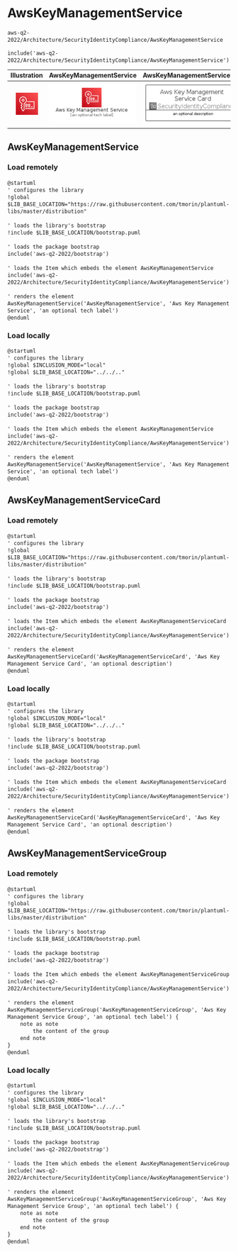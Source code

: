 # AwsKeyManagementService


```text
aws-q2-2022/Architecture/SecurityIdentityCompliance/AwsKeyManagementService
```

```text
include('aws-q2-2022/Architecture/SecurityIdentityCompliance/AwsKeyManagementService')
```



| Illustration | AwsKeyManagementService | AwsKeyManagementServiceCard | AwsKeyManagementServiceGroup |
| :---: | :---: | :---: | :---: |
| ![illustration for Illustration](../../../aws-q2-2022/Architecture/SecurityIdentityCompliance/AwsKeyManagementService.png) | ![illustration for AwsKeyManagementService](../../../aws-q2-2022/Architecture/SecurityIdentityCompliance/AwsKeyManagementService.Local.png) | ![illustration for AwsKeyManagementServiceCard](../../../aws-q2-2022/Architecture/SecurityIdentityCompliance/AwsKeyManagementServiceCard.Local.png) | ![illustration for AwsKeyManagementServiceGroup](../../../aws-q2-2022/Architecture/SecurityIdentityCompliance/AwsKeyManagementServiceGroup.Local.png) |




## AwsKeyManagementService

### Load remotely
```plantuml
@startuml
' configures the library
!global $LIB_BASE_LOCATION="https://raw.githubusercontent.com/tmorin/plantuml-libs/master/distribution"

' loads the library's bootstrap
!include $LIB_BASE_LOCATION/bootstrap.puml

' loads the package bootstrap
include('aws-q2-2022/bootstrap')

' loads the Item which embeds the element AwsKeyManagementService
include('aws-q2-2022/Architecture/SecurityIdentityCompliance/AwsKeyManagementService')

' renders the element
AwsKeyManagementService('AwsKeyManagementService', 'Aws Key Management Service', 'an optional tech label')
@enduml
```

### Load locally
```plantuml
@startuml
' configures the library
!global $INCLUSION_MODE="local"
!global $LIB_BASE_LOCATION="../../.."

' loads the library's bootstrap
!include $LIB_BASE_LOCATION/bootstrap.puml

' loads the package bootstrap
include('aws-q2-2022/bootstrap')

' loads the Item which embeds the element AwsKeyManagementService
include('aws-q2-2022/Architecture/SecurityIdentityCompliance/AwsKeyManagementService')

' renders the element
AwsKeyManagementService('AwsKeyManagementService', 'Aws Key Management Service', 'an optional tech label')
@enduml
```

## AwsKeyManagementServiceCard

### Load remotely
```plantuml
@startuml
' configures the library
!global $LIB_BASE_LOCATION="https://raw.githubusercontent.com/tmorin/plantuml-libs/master/distribution"

' loads the library's bootstrap
!include $LIB_BASE_LOCATION/bootstrap.puml

' loads the package bootstrap
include('aws-q2-2022/bootstrap')

' loads the Item which embeds the element AwsKeyManagementServiceCard
include('aws-q2-2022/Architecture/SecurityIdentityCompliance/AwsKeyManagementService')

' renders the element
AwsKeyManagementServiceCard('AwsKeyManagementServiceCard', 'Aws Key Management Service Card', 'an optional description')
@enduml
```

### Load locally
```plantuml
@startuml
' configures the library
!global $INCLUSION_MODE="local"
!global $LIB_BASE_LOCATION="../../.."

' loads the library's bootstrap
!include $LIB_BASE_LOCATION/bootstrap.puml

' loads the package bootstrap
include('aws-q2-2022/bootstrap')

' loads the Item which embeds the element AwsKeyManagementServiceCard
include('aws-q2-2022/Architecture/SecurityIdentityCompliance/AwsKeyManagementService')

' renders the element
AwsKeyManagementServiceCard('AwsKeyManagementServiceCard', 'Aws Key Management Service Card', 'an optional description')
@enduml
```

## AwsKeyManagementServiceGroup

### Load remotely
```plantuml
@startuml
' configures the library
!global $LIB_BASE_LOCATION="https://raw.githubusercontent.com/tmorin/plantuml-libs/master/distribution"

' loads the library's bootstrap
!include $LIB_BASE_LOCATION/bootstrap.puml

' loads the package bootstrap
include('aws-q2-2022/bootstrap')

' loads the Item which embeds the element AwsKeyManagementServiceGroup
include('aws-q2-2022/Architecture/SecurityIdentityCompliance/AwsKeyManagementService')

' renders the element
AwsKeyManagementServiceGroup('AwsKeyManagementServiceGroup', 'Aws Key Management Service Group', 'an optional tech label') {
    note as note
        the content of the group
    end note
}
@enduml
```

### Load locally
```plantuml
@startuml
' configures the library
!global $INCLUSION_MODE="local"
!global $LIB_BASE_LOCATION="../../.."

' loads the library's bootstrap
!include $LIB_BASE_LOCATION/bootstrap.puml

' loads the package bootstrap
include('aws-q2-2022/bootstrap')

' loads the Item which embeds the element AwsKeyManagementServiceGroup
include('aws-q2-2022/Architecture/SecurityIdentityCompliance/AwsKeyManagementService')

' renders the element
AwsKeyManagementServiceGroup('AwsKeyManagementServiceGroup', 'Aws Key Management Service Group', 'an optional tech label') {
    note as note
        the content of the group
    end note
}
@enduml
```

